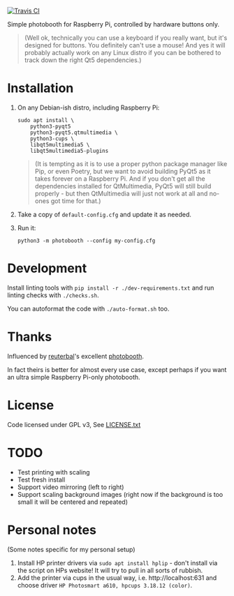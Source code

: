 [![Travis CI](https://travis-ci.org/SimonStJG/rpi-photobooth.svg?branch=master)](https://travis-ci.org/SimonStJG/rpi-photobooth)

Simple photobooth for Raspberry Pi, controlled by hardware buttons only.
 
> (Well ok, technically you can use a keyboard if you really want, but it's 
designed for buttons.  You definitely can't use a mouse!  And yes it will
probably actually work on any Linux distro if you can be bothered to track 
down the right Qt5 dependencies.) 

# Installation

1. On any Debian-ish distro, including Raspberry Pi: 
    ```
    sudo apt install \
        python3-pyqt5
        python3-pyqt5.qtmultimedia \
        python3-cups \
        libqt5multimedia5 \
        libqt5multimedia5-plugins
    ```
    
    > (It is tempting as it is to use a proper python package manager like Pip,
    or even Poetry, but we want to avoid building PyQt5 as it takes forever on a 
    Raspberry Pi.  And if you don't get all the dependencies installed for 
    QtMultimedia, PyQt5 will still build properly - but then QtMultimedia will 
    just not work at all and no-ones got time for that.)

2. Take a copy of `default-config.cfg` and update it as needed.

3. Run it:
    ```
    python3 -m photobooth --config my-config.cfg
    ```

# Development

Install linting tools with `pip install -r ./dev-requirements.txt` and run linting 
checks with `./checks.sh`.

You can autoformat the code with `./auto-format.sh` too.

# Thanks

Influenced by [reuterbal](https://github.com/reuterbal/)'s excellent 
[photobooth](https://github.com/reuterbal/photobooth).   

In fact theirs is better for almost every use case, except perhaps if you want
 an ultra simple Raspberry Pi-only photobooth.

# License

Code licensed under GPL v3, See [LICENSE.txt](LICENSE.txt)

# TODO 

* Test printing with scaling
* Test fresh install
* Support video mirroring (left to right)
* Support scaling background images (right now if the background is too small
  it will be centered and repeated)
  
 
# Personal notes 

(Some notes specific for my personal setup)

1. Install HP printer drivers via `sudo apt install hplip` - don't install 
via the script on HPs website!  It will try to pull in all sorts of rubbish.
2. Add the printer via cups in the usual way, i.e. http://localhost:631 and 
choose driver `HP Photosmart a610, hpcups 3.18.12 (color)`.
